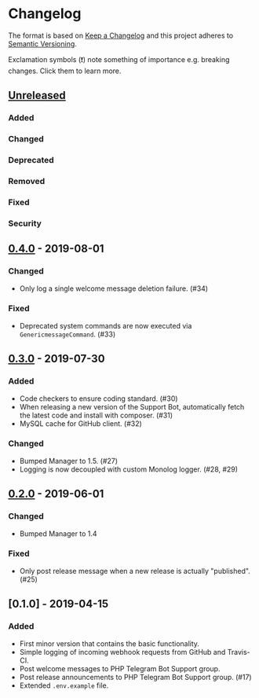 # Changelog
The format is based on [Keep a Changelog](http://keepachangelog.com/) and this project adheres to [Semantic Versioning](http://semver.org/).

Exclamation symbols (:exclamation:) note something of importance e.g. breaking changes. Click them to learn more.

## [Unreleased]
### Added
### Changed
### Deprecated
### Removed
### Fixed
### Security

## [0.4.0] - 2019-08-01
### Changed
- Only log a single welcome message deletion failure. (#34)
### Fixed
- Deprecated system commands are now executed via `GenericmessageCommand`. (#33)

## [0.3.0] - 2019-07-30
### Added
- Code checkers to ensure coding standard. (#30)
- When releasing a new version of the Support Bot, automatically fetch the latest code and install with composer. (#31)
- MySQL cache for GitHub client. (#32)
### Changed
- Bumped Manager to 1.5. (#27)
- Logging is now decoupled with custom Monolog logger. (#28, #29)

## [0.2.0] - 2019-06-01
### Changed
- Bumped Manager to 1.4
### Fixed
- Only post release message when a new release is actually "published". (#25)

## [0.1.0] - 2019-04-15
### Added
- First minor version that contains the basic functionality.
- Simple logging of incoming webhook requests from GitHub and Travis-CI.
- Post welcome messages to PHP Telegram Bot Support group.
- Post release announcements to PHP Telegram Bot Support group. (#17)
- Extended `.env.example` file.

[Unreleased]: https://github.com/php-telegram-bot/support-bot/compare/master...develop
[0.4.0]: https://github.com/php-telegram-bot/support-bot/compare/0.3.0...0.4.0
[0.3.0]: https://github.com/php-telegram-bot/support-bot/compare/0.2.0...0.3.0
[0.2.0]: https://github.com/php-telegram-bot/support-bot/compare/0.1.0...0.2.0
